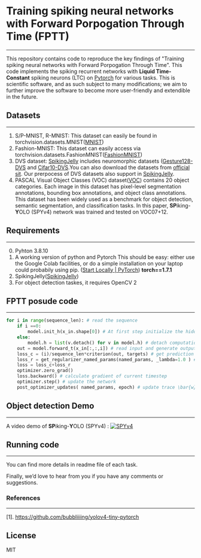 # Training spiking neural networks with Forward Porpogation Through Time (FPTT) 
--------------

This repository contains code to reproduce the key findings of "Training spiking neural networks with Forward Porpogation Through Time".
This code implements the spiking recurrent networks with **Liquid Time-Constant** spiking neurons (LTC) on [Pytorch]([PyTorch](https://pytorch.org/)) for various tasks. 
This is scientific software, and as such subject to many modifications; we aim to further improve the software to become more user-friendly and extendible in the future. 

## Datasets
-----
1. S/P-MNIST, R-MNIST: This dataset can easily be found in torchvision.datasets.MNIST([MNIST](https://pytorch.org/vision/stable/generated/torchvision.datasets.MNIST.html#torchvision.datasets.MNIST))
2. Fashion-MNIST: This dataset can easily access via torchvision.datasets.FashionMNIST([FashionMNIST](https://pytorch.org/vision/stable/generated/torchvision.datasets.FashionMNIST.html#torchvision.datasets.FashionMNIST))
2. DVS dataset: [SpikingJelly]([SpikingJelly](https://github.com/fangwei123456/spikingjelly)) includes neuromorphic datasets ([Gesture128-DVS](https://openaccess.thecvf.com/content_cvpr_2017/html/Amir_A_Low_Power_CVPR_2017_paper.html) and [Cifar10-DVS]((https://internal-journal.frontiersin.org/articles/10.3389/fnins.2017.00309/full)).You can also download the datasets from [official sit]( https://research.ibm.com/interactive/dvsgesture/). Our prerpocess of DVS datasets also support in  [SpikingJelly]([SpikingJelly](https://github.com/fangwei123456/spikingjelly)). 
4.  PASCAL Visual Object Classes (VOC) dataset([VOC](http://host.robots.ox.ac.uk/pascal/VOC/)) contains 20 object categories. Each image in this dataset has pixel-level segmentation annotations, bounding box annotations, and object class annotations. This dataset has been widely used as a benchmark for object detection, semantic segmentation, and classification tasks. In this paper, **SP**iking-**Y**OLO (SPYv4) network was trained and tested on VOC07+12.

## Requirements
-----
0. Pyhton 3.8.10
1. A working version of python and Pytorch This should be easy: either use the Google Colab facilities, or do a simple installation on your laptop could probabily using pip. ([Start Locally | PyTorch](https://pytorch.org/get-started/locally/)) **torch==1.7.1**
2. SpikingJelly([SpikingJelly](https://github.com/fangwei123456/spikingjelly))
3. For object detection taskes, it requires OpenCV 2

## FPTT posude code
-----
```python
for i in range(sequence_len): # read the sequence
    if i ==0:
        model.init_h(x_in.shape[0]) # At first step initialize the hidden states
    else:
        model.h = list(v.detach() for v in model.h) # detach computation graph from previous timestep
    out = model.forward_t(x_in[:,:,i]) # read input and generate output
    loss_c = (i)/sequence_len*criterion(out, targets) # get prediction loss 
    loss_r = get_regularizer_named_params(named_params, _lambda=1.0 ) # get regularizer loss
    loss = loss_c+loss_r
    optimizer.zero_grad()
    loss.backward() # calculate gradient of current timestep
    optimizer.step() # update the network
    post_optimizer_updates( named_params, epoch) # update trace \bar{w} and \delta{l}
```
## Object detection Demo
----
A video demo of **SP**iking-**Y**OLO (SPYv4) : 
[![SPYv4](https://img.youtube.com/vi/Ue1_RJVfDcw&ab_channel=BojianYin/0.jpg)](https://www.youtube.com/watch?v=Ue1_RJVfDcw&ab_channel=BojianYin)

## Running code
---
You can find more details in readme file of each task.

Finally, we’d love to hear from you if you have any comments or suggestions.


### References
----

[1]. https://github.com/bubbliiiing/yolov4-tiny-pytorch

## License

MIT

[//]: # (These are reference links used in the body of this note and get stripped out when the markdown processor does its job. There is no need to format nicely because it shouldn't be seen. Thanks SO - http://stackoverflow.com/questions/4823468/store-comments-in-markdown-syntax)

   [dill]: <https://github.com/joemccann/dillinger>
   [git-repo-url]: <https://github.com/joemccann/dillinger.git>
   [john gruber]: <http://daringfireball.net>
   [df1]: <http://daringfireball.net/projects/markdown/>
   [markdown-it]: <https://github.com/markdown-it/markdown-it>
   [Ace Editor]: <http://ace.ajax.org>
   [node.js]: <http://nodejs.org>
   [Twitter Bootstrap]: <http://twitter.github.com/bootstrap/>
   [jQuery]: <http://jquery.com>
   [@tjholowaychuk]: <http://twitter.com/tjholowaychuk>
   [express]: <http://expressjs.com>
   [AngularJS]: <http://angularjs.org>
   [Gulp]: <http://gulpjs.com>

   [PlDb]: <https://github.com/joemccann/dillinger/tree/master/plugins/dropbox/README.md>
   [PlGh]: <https://github.com/joemccann/dillinger/tree/master/plugins/github/README.md>
   [PlGd]: <https://github.com/joemccann/dillinger/tree/master/plugins/googledrive/README.md>
   [PlOd]: <https://github.com/joemccann/dillinger/tree/master/plugins/onedrive/README.md>
   [PlMe]: <https://github.com/joemccann/dillinger/tree/master/plugins/medium/README.md>
   [PlGa]: <https://github.com/RahulHP/dillinger/blob/master/plugins/googleanalytics/README.md>
